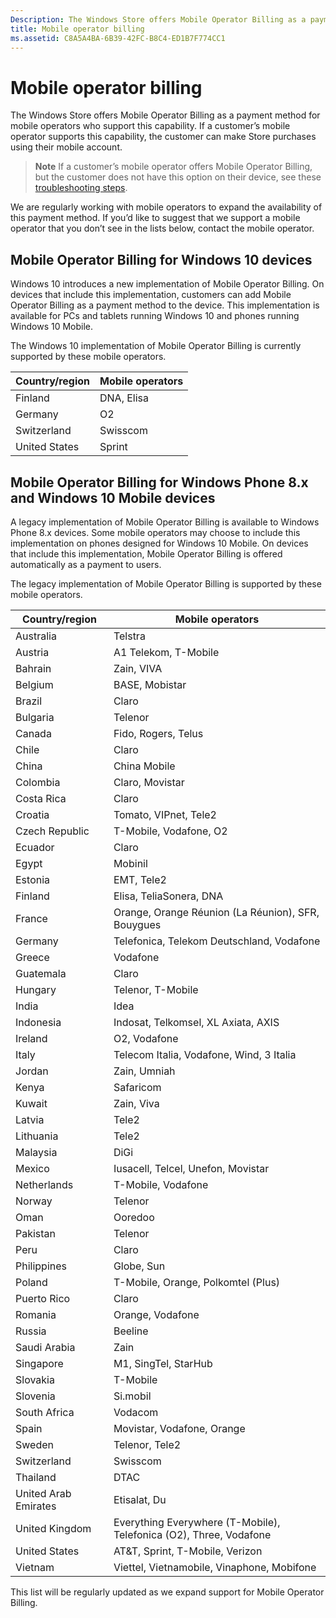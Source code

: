 ```yaml
---
Description: The Windows Store offers Mobile Operator Billing as a payment method for mobile operators who support this capability.
title: Mobile operator billing
ms.assetid: C8A5A4BA-6B39-42FC-B8C4-ED1B7F774CC1
---
```


# Mobile operator billing


The Windows Store offers Mobile Operator Billing as a payment method for mobile operators who support this capability. If a customer’s mobile operator supports this capability, the customer can make Store purchases using their mobile account.

> **Note**  If a customer’s mobile operator offers Mobile Operator Billing, but the customer does not have this option on their device, see these [troubleshooting steps](http://go.microsoft.com/fwlink/p/?LinkId=523993).

 

We are regularly working with mobile operators to expand the availability of this payment method. If you’d like to suggest that we support a mobile operator that you don’t see in the lists below, contact the mobile operator.

## Mobile Operator Billing for Windows 10 devices


Windows 10 introduces a new implementation of Mobile Operator Billing. On devices that include this implementation, customers can add Mobile Operator Billing as a payment method to the device. This implementation is available for PCs and tablets running Windows 10 and phones running Windows 10 Mobile.

The Windows 10 implementation of Mobile Operator Billing is currently supported by these mobile operators.

| Country/region | Mobile operators |
|----------------|------------------|
| Finland        | DNA, Elisa       |
| Germany        | O2               |
| Switzerland    | Swisscom         |
| United States  | Sprint           |

 

## Mobile Operator Billing for Windows Phone 8.x and Windows 10 Mobile devices


A legacy implementation of Mobile Operator Billing is available to Windows Phone 8.x devices. Some mobile operators may choose to include this implementation on phones designed for Windows 10 Mobile. On devices that include this implementation, Mobile Operator Billing is offered automatically as a payment to users.

The legacy implementation of Mobile Operator Billing is supported by these mobile operators.

| Country/region       | Mobile operators                                                   |
|----------------------|--------------------------------------------------------------------|
| Australia            | Telstra                                                            |
| Austria              | A1 Telekom, T-Mobile                                               |
| Bahrain              | Zain, VIVA                                                         |
| Belgium              | BASE, Mobistar                                                     |
| Brazil               | Claro                                                              |
| Bulgaria             | Telenor                                                            |
| Canada               | Fido, Rogers, Telus                                                |
| Chile                | Claro                                                              |
| China                | China Mobile                                                       |
| Colombia             | Claro, Movistar                                                    |
| Costa Rica           | Claro                                                              |
| Croatia              | Tomato, VIPnet, Tele2                                              |
| Czech Republic       | T-Mobile, Vodafone, O2                                             |
| Ecuador              | Claro                                                              |
| Egypt                | Mobinil                                                            |
| Estonia              | EMT, Tele2                                                         |
| Finland              | Elisa, TeliaSonera, DNA                                            |
| France               | Orange, Orange Réunion (La Réunion), SFR, Bouygues                 |
| Germany              | Telefonica, Telekom Deutschland, Vodafone                          |
| Greece               | Vodafone                                                           |
| Guatemala            | Claro                                                              |
| Hungary              | Telenor, T-Mobile                                                  |
| India                | Idea                                                               |
| Indonesia            | Indosat, Telkomsel, XL Axiata, AXIS                                |
| Ireland              | O2, Vodafone                                                       |
| Italy                | Telecom Italia, Vodafone, Wind, 3 Italia                           |
| Jordan               | Zain, Umniah                                                       |
| Kenya                | Safaricom                                                          |
| Kuwait               | Zain, Viva                                                         |
| Latvia               | Tele2                                                              |
| Lithuania            | Tele2                                                              |
| Malaysia             | DiGi                                                               |
| Mexico               | Iusacell, Telcel, Unefon, Movistar                                 |
| Netherlands          | T-Mobile, Vodafone                                                 |
| Norway               | Telenor                                                            |
| Oman                 | Ooredoo                                                            |
| Pakistan             | Telenor                                                            |
| Peru                 | Claro                                                              |
| Philippines          | Globe, Sun                                                         |
| Poland               | T-Mobile, Orange, Polkomtel (Plus)                                 |
| Puerto Rico          | Claro                                                              |
| Romania              | Orange, Vodafone                                                   |
| Russia               | Beeline                                                            |
| Saudi Arabia         | Zain                                                               |
| Singapore            | M1, SingTel, StarHub                                               |
| Slovakia             | T-Mobile                                                           |
| Slovenia             | Si.mobil                                                           |
| South Africa         | Vodacom                                                            |
| Spain                | Movistar, Vodafone, Orange                                         |
| Sweden               | Telenor, Tele2                                                     |
| Switzerland          | Swisscom                                                           |
| Thailand             | DTAC                                                               |
| United Arab Emirates | Etisalat, Du                                                       |
| United Kingdom       | Everything Everywhere (T-Mobile), Telefonica (O2), Three, Vodafone |
| United States        | AT&T, Sprint, T-Mobile, Verizon                                    |
| Vietnam              | Viettel, Vietnamobile, Vinaphone, Mobifone                         |

 

This list will be regularly updated as we expand support for Mobile Operator Billing.

 

 






<!--HONumber=Mar16_HO4-->


